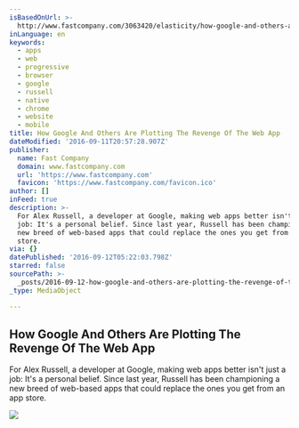 ```yaml
---
isBasedOnUrl: >-
  http://www.fastcompany.com/3063420/elasticity/how-google-and-others-are-plotting-the-revenge-of-the-web-app
inLanguage: en
keywords:
  - apps
  - web
  - progressive
  - browser
  - google
  - russell
  - native
  - chrome
  - website
  - mobile
title: How Google And Others Are Plotting The Revenge Of The Web App
dateModified: '2016-09-11T20:57:28.907Z'
publisher:
  name: Fast Company
  domain: www.fastcompany.com
  url: 'https://www.fastcompany.com'
  favicon: 'https://www.fastcompany.com/favicon.ico'
author: []
inFeed: true
description: >-
  For Alex Russell, a developer at Google, making web apps better isn't just a
  job: It's a personal belief. Since last year, Russell has been championing a
  new breed of web-based apps that could replace the ones you get from an app
  store.
via: {}
datePublished: '2016-09-12T05:22:03.798Z'
starred: false
sourcePath: >-
  _posts/2016-09-12-how-google-and-others-are-plotting-the-revenge-of-the-web-ap.md
_type: MediaObject

---
```

<article style=""><h1>How Google And Others Are Plotting The Revenge Of The Web App</h1><p>For Alex Russell, a developer at Google, making web apps better isn't just a job: It's a personal belief. Since last year, Russell has been championing a new breed of web-based apps that could replace the ones you get from an app store.</p><img src="https://d.fastcompany.net/multisite_files/fastcompany/imagecache/inline-large/inline/2016/09/3063420-inline-pwaaddtohome.jpg" /></article>